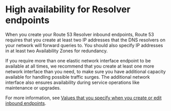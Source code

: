 # High availability for Resolver endpoints<a name="best-practices-resolver-endpoint-high-availability"></a>

When you create your Route 53 Resolver inbound endpoints, Route 53 requires that you create at least two IP addresses that the DNS resolvers on your network will forward queries to\. You should also specify IP addresses in at least two Availability Zones for redundancy\. 

If you require more than one elastic network interface endpoint to be available at all times, we recommend that you create at least one more network interface than you need, to make sure you have additional capacity available for handling possible traffic surges\. The additional network interface also ensures availability during service operations like maintenance or upgrades\.

For more information, see [Values that you specify when you create or edit inbound endpoints](resolver-forwarding-inbound-queries.md#resolver-forwarding-inbound-queries-values)\.